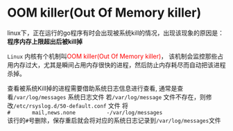 # OOM killer(Out Of Memory killer)
linux下，正在运行的go程序有时会出现被系统kill的情况，出现该现象的原因是：
**程序内存上限超出后被kill掉**

 `Linux` 内核有个机制叫<font color=red>OOM killer(Out Of Memory killer)</font>，
 该机制会监控那些占用内存过大，尤其是瞬间占用内存很快的进程，然后防止内存耗尽而自动把该进程杀掉。
 
 查看被系统Kill掉的进程需要借助系统日志信息进行查看, 通常是查看`/var/log/messages` 系统日志文件
 若`/var/log/message` 文件不存在，则修改`/etc/rsyslog.d/50-default.conf` 文件 
 将  
 `#       mail,news.none          -/var/log/messages`  
 该行的`#`号删除，保存重启就会将对应的系统日志记录到`/var/log/messages`文件